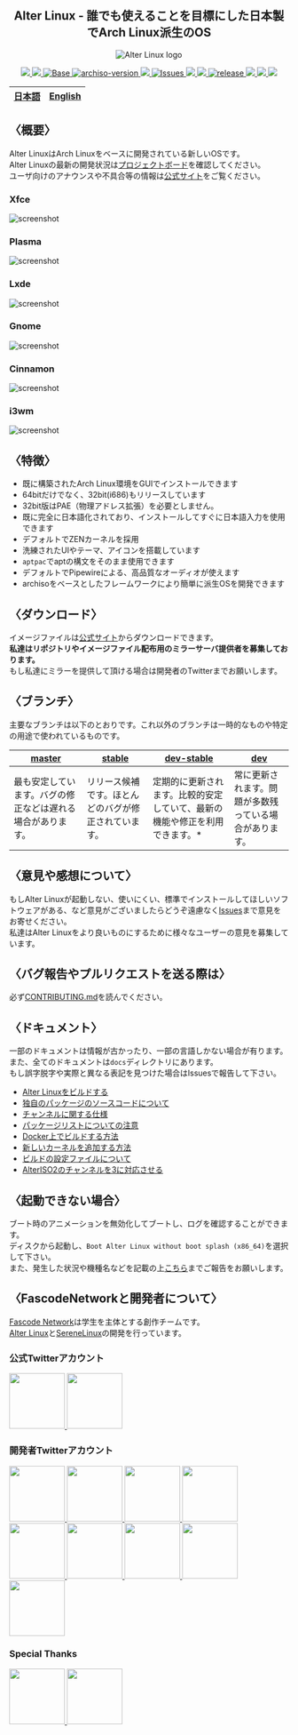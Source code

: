 
<h2 align="center">Alter Linux - 誰でも使えることを目標にした日本製でArch Linux派生のOS</h2>

<p align="center">
    <img src="../images/logo/color-black-catchcopy/AlterV6-LogowithCopy-Colored-DarkText-256px.png" alt="Alter Linux logo">
</p>
<p align="center">
    <a href="https://fascode.net/en/projects/linux/alter/">
        <img src="https://img.shields.io/badge/Maintained%3F-Yes-green?style=flat-square">
    </a>
    <a href="../LICENSE">
        <img src="https://img.shields.io/github/license/FascodeNet/alterlinux?style=flat-square">
    </a>
    <a href="https://www.archlinux.org/">
        <img src="https://img.shields.io/badge/BASE-ArchLinux-blue?style=flat-square&logo=arch-linux" alt="Base">
    </a>
    <a href="https://gitlab.archlinux.org/archlinux/archiso/-/tree/v48">
        <img src="https://img.shields.io/badge/archiso--version-48--1-blue?style=flat-square&logo=arch-linux" alt="archiso-version">
    </a>
    <a href="https://github.com/FascodeNet/alterlinux/actions">
        <img src="https://img.shields.io/github/workflow/status/fascodenet/alterlinux/ShellCheck%20CL?style=flat-square">
    </a>
    <a href="https://github.com/FascodeNet/alterlinux/issues">
        <img src="https://img.shields.io/github/issues/FascodeNet/alterlinux?color=violet&style=flat-square&logo=github" alt="Issues">
    </a>
    <a href="https://github.com/FascodeNet/alterlinux/stargazers">
        <img src="https://img.shields.io/github/stars/FascodeNet/alterlinux?color=yellow&style=flat-square&logo=github">
    </a>
    <a href="https://github.com/FascodeNet/alterlinux/network/members">
        <img src="https://img.shields.io/github/forks/FascodeNet/alterlinux?style=flat-square">
    </a>
    <a href="https://github.com/FascodeNet/alterlinux/releases">
        <img src="https://img.shields.io/github/v/release/FascodeNet/alterlinux?color=blue&include_prereleases&style=flat-square" alt="release">
    </a>
    <a href="https://github.com/FascodeNet/alterlinux/commits/">
        <img src="https://img.shields.io/github/last-commit/FascodeNet/alterlinux?style=flat-square">
    </a>
    <a href="https://github.com/fascodeNet/alterlinux/">
        <img src="https://img.shields.io/github/repo-size/fascodenet/alterlinux?style=flat-square">
    </a>
    <a href="https://github.com/FascodeNet/alterlinux">
        <img src="https://img.shields.io/tokei/lines/github/fascodenet/alterlinux?style=flat-square">
    </a>
</p>

<table>
    <thead>
        <tr>
            <th style="text-align:center">
                <a href="README_jp.md">日本語</a>
            </th>
            <th style="text-align:center">
                <a href="README.md">English</a>
            </th>
        </tr>
    </thead>
</table>

<h2>〈概要〉</h2>

Alter LinuxはArch Linuxをベースに開発されている新しいOSです。<br>
Alter Linuxの最新の開発状況は<a href="https://github.com/orgs/FascodeNet/projects/2">プロジェクトボード</a>を確認してください。<br>
ユーザ向けのアナウンスや不具合等の情報は<a href="https://fascode.net/projects/linux/alter/">公式サイト</a>をご覧ください。

<h3>Xfce</h3>
<img src="../images/screenshot/desktop-xfce.png" alt="screenshot">

<h3>Plasma</h3>
<img src="../images/screenshot/desktop-plasma.png" alt="screenshot">

<h3>Lxde</h3>
<img src="../images/screenshot/desktop-lxde.png" alt="screenshot">

<h3>Gnome</h3>
<img src="../images/screenshot/desktop-gnome.png" alt="screenshot">

<h3>Cinnamon</h3>
<img src="../images/screenshot/desktop-cinnamon.png" alt="screenshot">

<h3>i3wm</h3>
<img src="../images/screenshot/desktop-i3wm.png" alt="screenshot">

<h2>〈特徴〉</h2>
<ul>
    <li>既に構築されたArch Linux環境をGUIでインストールできます</li>
    <li>64bitだけでなく、32bit(i686)もリリースしています</li>
    <li>32bit版はPAE（物理アドレス拡張）を必要としません。</li>
    <li>既に完全に日本語化されており、インストールしてすぐに日本語入力を使用できます</li>
    <li>デフォルトでZENカーネルを採用</li>
    <li>洗練されたUIやテーマ、アイコンを搭載しています</li>
    <li><code>aptpac</code>で<cpde>apt</code>の構文をそのまま使用できます</li>
    <li>デフォルトでPipewireによる、高品質なオーディオが使えます</li>
    <li>archisoをベースとしたフレームワークにより簡単に派生OSを開発できます</li>
</ul>

<h2>〈ダウンロード〉</h2>
イメージファイルは<a href="https://fascode.net/projects/linux/alter/#downloads">公式サイト</a>からダウンロードできます。
<br>
<b>私達はリポジトリやイメージファイル配布用のミラーサーバ提供者を募集しております。</b>
<br>
もし私達にミラーを提供して頂ける場合は開発者のTwitterまでお願いします。


<h2>〈ブランチ〉</h2>
主要なブランチは以下のとおりです。これ以外のブランチは一時的なものや特定の用途で使われているものです。

<table>
    <thead>
        <tr>
            <th>
                <a href="https://github.com/FascodeNet/alterlinux/tree/master">master</a>
            </th>
            <th>    
                <a href="https://github.com/FascodeNet/alterlinux/tree/stable">stable</a>
            </th>
            <th>
                <a href="https://github.com/FascodeNet/alterlinux/tree/dev-stable">dev-stable</a>
            </th>
            <th>
                <a href="https://github.com/FascodeNet/alterlinux/tree/dev">dev</a>
            </th>
        </tr>
    </thead>
    <tbody>
        <tr>
            <td>
                最も安定しています。バグの修正などは遅れる場合があります。
            </td>
            <td>
                リリース候補です。ほとんどのバグが修正されています。
            </td>
            <td>
                定期的に更新されます。比較的安定していて、最新の機能や修正を利用できます。*
            </td>
            <td>
                常に更新されます。問題が多数残っている場合があります。
            </td>
        </tr>
    </tbody>
</table>


<h2>〈意見や感想について〉</h2>
もしAlter Linuxが起動しない、使いにくい、標準でインストールしてほしいソフトウェアがある、など意見がございましたらどうぞ遠慮なく<a href="https://github.com/FascodeNet/alterlinux/issues">Issues</a>まで意見をお寄せください。<br>
私達はAlter Linuxをより良いものにするために様々なユーザーの意見を募集しています。<br>

<h2>〈バグ報告やプルリクエストを送る際は〉</h2>
必ず<a href="CONTRIBUTING.md">CONTRIBUTING.md</a>を読んでください。


<h2>〈ドキュメント〉</h2>
一部のドキュメントは情報が古かったり、一部の言語しかない場合が有ります。<br>
また、全てのドキュメントは<code>docs</code>ディレクトリにあります。<br>
もし誤字脱字や実際と異なる表記を見つけた場合はIssuesで報告して下さい。<br>
<ul>
    <li><a href="jp/BUILD.md">Alter Linuxをビルドする</a></li>
    <li><a href="jp/SOFTWARE.md">独自のパッケージのソースコードについて</a></li>
    <li><a href="jp/CHANNEL.md">チャンネルに関する仕様</a></li>
    <li><a href="jp/PACKAGE.md">パッケージリストについての注意</a></li>
    <li><a href="jp/DOCKER.md">Docker上でビルドする方法</a></li>
    <li><a href="jp/KERNEL.md">新しいカーネルを追加する方法</a></li>
    <li><a href="jp/CONFIG.md">ビルドの設定ファイルについて</a></li>
    <li><a href="jp/CHANNEL_2_to_3.md">AlterISO2のチャンネルを3に対応させる</a></li>
</ul>


<h2>〈起動できない場合〉</h2>
ブート時のアニメーションを無効化してブートし、ログを確認することができます。<br>
ディスクから起動し、<code>Boot Alter Linux without boot splash (x86_64)</code>を選択して下さい。<br>
また、発生した状況や機種名などを記載の上<a href="https://github.com/FascodeNet/alterlinux/issues">こちら</a>までご報告をお願いします。


<h2>〈FascodeNetworkと開発者について〉</h2>
<a href="https://fascode.net/">Fascode Network</a>は学生を主体とする創作チームです。<br>
<a href="https://fascode.net/projects/linux/alter/">Alter Linux</a>と<a href="https://fascode.net/projects/linux/serene/">SereneLinux</a>の開発を行っています。

<h3>公式Twitterアカウント</h3>
<a href="https://twitter.com/FascodeNetwork">
    <img src="https://pbs.twimg.com/profile_images/1245716817831530497/JEkKX1XN_400x400.jpg" width="100px">
</a>
<a href="https://twitter.com/Fascode_JP">
    <img src="https://pbs.twimg.com/profile_images/1245682659231068160/Nn5tPUvB_400x400.jpg" width="100px">
</a>

<h3>開発者Twitterアカウント</h3>
<a href="https://twitter.com/Hayao0819">
    <img src="https://avatars1.githubusercontent.com/u/32128205" width="100px">
</a>
<a href="https://twitter.com/Pixel_3a">
    <img src="https://avatars0.githubusercontent.com/u/48173871" width="100px">
</a>
<a href="https://twitter.com/yangniao23">
    <img src="https://avatars0.githubusercontent.com/u/47053316" width="100px">
</a>
<a href="https://twitter.com/Watasuke102">
    <img src="https://avatars3.githubusercontent.com/u/36789813" width="100px">
</a>
<a href="https://twitter.com/kokkiemouse">
    <img src="https://avatars0.githubusercontent.com/u/39451248" width="100px">
</a>
<a href="https://twitter.com/stmkza">
    <img src="https://avatars2.githubusercontent.com/u/15907797" width="100px">
</a>
<a href="https://twitter.com/yamad_linuxer">
    <img src="https://avatars1.githubusercontent.com/u/45691925" width="100px">
</a>
<a href="https://twitter.com/tukutun27">
    <img src="https://pbs.twimg.com/profile_images/1278526049903497217/CGMY5KUr.jpg" width="100px">
</a>
<a href="https://twitter.com/naoko1010hh">
    <img src="https://avatars1.githubusercontent.com/u/50263013" width="100px">
</a>

<h3>Special Thanks</h3>
<a href="https://twitter.com/s29kt_Tsukkun">
    <img src="https://avatars2.githubusercontent.com/u/74809846" width="100px">
</a>
<a href="https://twitter.com/sunset09160306">
    <img src="https://avatars1.githubusercontent.com/u/61398531" width="100px">
</a>

